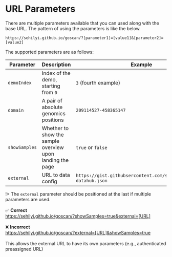 # URL Parameters

There are multiple parameters available that you can used along with the base URL. The pattern of using the parameters is like the below.

```
https://sehilyi.github.io/goscan/?[parameter1]=[value1]&[parameter2]=[value2]
```

The supported parameters are as follows:

| Parameter | Description | Example |
|---|---|---|
| `demoIndex` | Index of the demo, starting from `0` | `3` (fourth example) |
| `domain` | A pair of absolute genomics positions | `209114527-458365147` |
| `showSamples` | Whether to show the sample overview upon landing the page | `true` or `false` |
| `external` | URL to data config | `https://gist.githubsercontent.com/sehilyi/example-datahub.json` |

!> The `external` parameter should be positioned at the last if multiple parameters are used.
<br/><br/>
✅ **Correct**
<br/>
https://sehilyi.github.io/goscan/?showSamples=true&external=[URL]
<br/><br/>
❌ **Incorrect**
<br/>
https://sehilyi.github.io/goscan/?external=[URL]&showSamples=true
<br/><br/>
This allows the external URL to have its own parameters (e.g., authenticated preassigned URL)